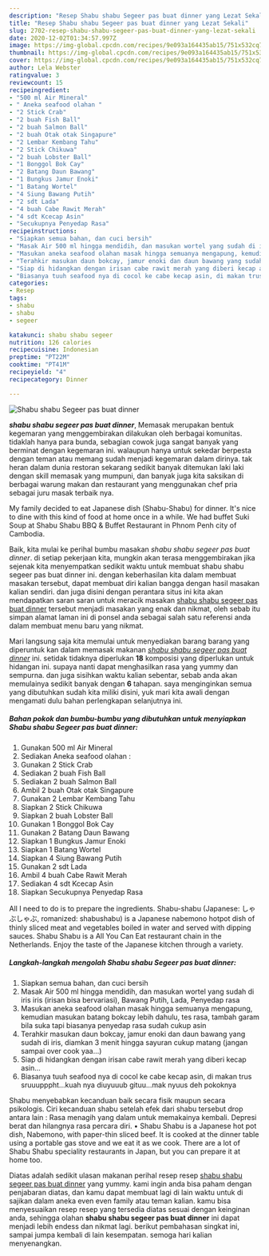 ```yaml
---
description: "Resep Shabu shabu Segeer pas buat dinner yang Lezat Sekali"
title: "Resep Shabu shabu Segeer pas buat dinner yang Lezat Sekali"
slug: 2702-resep-shabu-shabu-segeer-pas-buat-dinner-yang-lezat-sekali
date: 2020-12-02T01:34:57.997Z
image: https://img-global.cpcdn.com/recipes/9e093a164435ab15/751x532cq70/shabu-shabu-segeer-pas-buat-dinner-foto-resep-utama.jpg
thumbnail: https://img-global.cpcdn.com/recipes/9e093a164435ab15/751x532cq70/shabu-shabu-segeer-pas-buat-dinner-foto-resep-utama.jpg
cover: https://img-global.cpcdn.com/recipes/9e093a164435ab15/751x532cq70/shabu-shabu-segeer-pas-buat-dinner-foto-resep-utama.jpg
author: Lela Webster
ratingvalue: 3
reviewcount: 15
recipeingredient:
- "500 ml Air Mineral"
- " Aneka seafood olahan "
- "2 Stick Crab"
- "2 buah Fish Ball"
- "2 buah Salmon Ball"
- "2 buah Otak otak Singapure"
- "2 Lembar Kembang Tahu"
- "2 Stick Chikuwa"
- "2 buah Lobster Ball"
- "1 Bonggol Bok Cay"
- "2 Batang Daun Bawang"
- "1 Bungkus Jamur Enoki"
- "1 Batang Wortel"
- "4 Siung Bawang Putih"
- "2 sdt Lada"
- "4 buah Cabe Rawit Merah"
- "4 sdt Kcecap Asin"
- "Secukupnya Penyedap Rasa"
recipeinstructions:
- "Siapkan semua bahan, dan cuci bersih"
- "Masak Air 500 ml hingga mendidih, dan masukan wortel yang sudah di iris iris (irisan bisa bervariasi), Bawang Putih, Lada, Penyedap rasa"
- "Masukan aneka seafood olahan masak hingga semuanya mengapung, kemudian masukan batang bokcay lebih dahulu, tes rasa, tambah garam bila suka tapi biasanya penyedap rasa sudah cukup asin"
- "Terahkir masukan daun bokcay, jamur enoki dan daun bawang yang sudah di iris, diamkan 3 menit hingga sayuran cukup matang (jangan sampai over cook yaa...)"
- "Siap di hidangkan dengan irisan cabe rawit merah yang diberi kecap asin..."
- "Biasanya tuuh seafood nya di cocol ke cabe kecap asin, di makan trus sruuupppht...kuah nya diuyuuub gituu...mak nyuus deh pokoknya"
categories:
- Resep
tags:
- shabu
- shabu
- segeer

katakunci: shabu shabu segeer 
nutrition: 126 calories
recipecuisine: Indonesian
preptime: "PT22M"
cooktime: "PT41M"
recipeyield: "4"
recipecategory: Dinner

---
```



![Shabu shabu Segeer pas buat dinner](https://img-global.cpcdn.com/recipes/9e093a164435ab15/751x532cq70/shabu-shabu-segeer-pas-buat-dinner-foto-resep-utama.jpg)

<b><i>shabu shabu segeer pas buat dinner</i></b>, Memasak merupakan bentuk kegemaran yang menggembirakan dilakukan oleh berbagai komunitas. tidaklah hanya para bunda, sebagian cowok juga sangat banyak yang berminat dengan kegemaran ini. walaupun hanya untuk sekedar berpesta dengan teman atau memang sudah menjadi kegemaran dalam dirinya. tak heran dalam dunia restoran sekarang sedikit banyak ditemukan laki laki dengan skill memasak yang mumpuni, dan banyak juga kita saksikan di berbagai warung makan dan restaurant yang menggunakan chef pria sebagai juru masak terbaik nya.

My family decided to eat Japanese dish (Shabu-Shabu) for dinner. It&#39;s nice to dine with this kind of food at home once in a while. We had buffet Suki Soup at Shabu Shabu BBQ &amp; Buffet Restaurant in Phnom Penh city of Cambodia.

Baik, kita mulai ke perihal bumbu masakan <i>shabu shabu segeer pas buat dinner</i>. di setiap pekerjaan kita, mungkin akan terasa menggembirakan jika sejenak kita menyempatkan sedikit waktu untuk membuat shabu shabu segeer pas buat dinner ini. dengan keberhasilan kita dalam membuat masakan tersebut, dapat membuat diri kalian bangga dengan hasil masakan kalian sendiri. dan juga disini dengan perantara situs ini kita akan mendapatkan saran saran untuk meracik masakan <u>shabu shabu segeer pas buat dinner</u> tersebut menjadi masakan yang enak dan nikmat, oleh sebab itu simpan alamat laman ini di ponsel anda sebagai salah satu referensi anda dalam membuat menu baru yang nikmat.


Mari langsung saja kita memulai untuk menyediakan barang barang yang diperuntuk kan dalam memasak makanan <u><i>shabu shabu segeer pas buat dinner</i></u> ini. setidak tidaknya diperlukan <b>18</b> komposisi yang diperlukan untuk hidangan ini. supaya nanti dapat menghasilkan rasa yang yummy dan sempurna. dan juga sisihkan waktu kalian sebentar, sebab anda akan memulainya sedikit banyak dengan <b>6</b> tahapan. saya menginginkan semua yang dibutuhkan sudah kita miliki disini, yuk mari kita awali dengan mengamati dulu bahan perlengkapan selanjutnya ini.

<!--inarticleads1-->

##### Bahan pokok dan bumbu-bumbu yang dibutuhkan untuk menyiapkan Shabu shabu Segeer pas buat dinner:

1. Gunakan 500 ml Air Mineral
1. Sediakan  Aneka seafood olahan :
1. Gunakan 2 Stick Crab
1. Sediakan 2 buah Fish Ball
1. Sediakan 2 buah Salmon Ball
1. Ambil 2 buah Otak otak Singapure
1. Gunakan 2 Lembar Kembang Tahu
1. Siapkan 2 Stick Chikuwa
1. Siapkan 2 buah Lobster Ball
1. Gunakan 1 Bonggol Bok Cay
1. Gunakan 2 Batang Daun Bawang
1. Siapkan 1 Bungkus Jamur Enoki
1. Siapkan 1 Batang Wortel
1. Siapkan 4 Siung Bawang Putih
1. Gunakan 2 sdt Lada
1. Ambil 4 buah Cabe Rawit Merah
1. Sediakan 4 sdt Kcecap Asin
1. Siapkan Secukupnya Penyedap Rasa


All I need to do is to prepare the ingredients. Shabu-shabu (Japanese: しゃぶしゃぶ, romanized: shabushabu) is a Japanese nabemono hotpot dish of thinly sliced meat and vegetables boiled in water and served with dipping sauces. Shabu Shabu is a All You Can Eat restaurant chain in the Netherlands. Enjoy the taste of the Japanese kitchen through a variety. 

<!--inarticleads2-->

##### Langkah-langkah mengolah Shabu shabu Segeer pas buat dinner:

1. Siapkan semua bahan, dan cuci bersih
1. Masak Air 500 ml hingga mendidih, dan masukan wortel yang sudah di iris iris (irisan bisa bervariasi), Bawang Putih, Lada, Penyedap rasa
1. Masukan aneka seafood olahan masak hingga semuanya mengapung, kemudian masukan batang bokcay lebih dahulu, tes rasa, tambah garam bila suka tapi biasanya penyedap rasa sudah cukup asin
1. Terahkir masukan daun bokcay, jamur enoki dan daun bawang yang sudah di iris, diamkan 3 menit hingga sayuran cukup matang (jangan sampai over cook yaa...)
1. Siap di hidangkan dengan irisan cabe rawit merah yang diberi kecap asin...
1. Biasanya tuuh seafood nya di cocol ke cabe kecap asin, di makan trus sruuupppht...kuah nya diuyuuub gituu...mak nyuus deh pokoknya


Shabu menyebabkan kecanduan baik secara fisik maupun secara psikologis. Ciri kecanduan shabu setelah efek dari shabu tersebut drop antara lain : Rasa menagih yang dalam untuk memakainya kembali. Depresi berat dan hilangnya rasa percara diri. • Shabu Shabu is a Japanese hot pot dish, Nabemono, with paper-thin sliced beef. It is cooked at the dinner table using a portable gas stove and we eat it as we cook. There are a lot of Shabu Shabu speciality restaurants in Japan, but you can prepare it at home too. 

Diatas adalah sedikit ulasan makanan perihal resep resep <u>shabu shabu segeer pas buat dinner</u> yang yummy. kami ingin anda bisa paham dengan penjabaran diatas, dan kamu dapat membuat lagi di lain waktu untuk di sajikan dalam aneka even even family atau teman kalian. kamu bisa menyesuaikan resep resep yang tersedia diatas sesuai dengan keinginan anda, sehingga olahan <b>shabu shabu segeer pas buat dinner</b> ini dapat menjadi lebih endess dan nikmat lagi. berikut pembahasan singkat ini, sampai jumpa kembali di lain kesempatan. semoga hari kalian menyenangkan.
